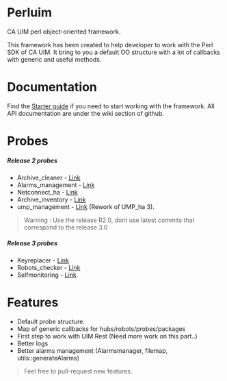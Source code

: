# Perluim
CA UIM perl object-oriented framework.

This framework has been created to help developer to work with the Perl SDK of CA UIM. It bring to you a default OO structure with a lot of callbacks with generic and useful methods.

# Documentation

Find the [Starter guide](https://github.com/fraxken/perluim/wiki/Starter-guide) if you need to start working with the framework. All API documentation are under the wiki section of github.

# Probes 

##### Release 2 probes
- Archive_cleaner   - [Link](https://github.com/fraxken/archive_cleaner)
- Alarms_management - [Link](https://github.com/fraxken/Alarms_management)
- Netconnect_ha     - [Link](https://github.com/fraxken/netconnect_ha)
- Archive_inventory - [Link](https://github.com/fraxken/archive_inventory)
- ump_management    - [Link](https://github.com/fraxken/ump_management) (Rework of UMP_ha 3). 

> Warning : Use the release R2.0, dont use latest commits that correspond to the release 3.0

##### Release 3 probes

- Keyreplacer - [Link](https://github.com/fraxken/keyreplacer)
- Robots_checker    - [Link](https://github.com/fraxken/robots_checker/tree/master)
- Selfmonitoring    - [Link](https://github.com/fraxken/selfmonitoring)

# Features 

- Default probe structure.
- Map of generic callbacks for hubs/robots/probes/packages
- First step to work with UIM Rest (Need more work on this part..) 
- Better logs
- Better alarms management (Alarmsmanager, filemap, utils::generateAlarms)

> Feel free to pull-request new features.
